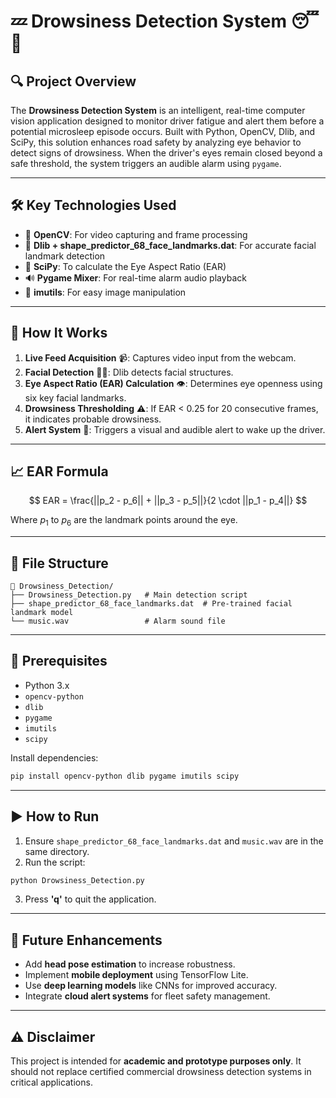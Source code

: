 # 💤 Drowsiness Detection System 😴🚗

## 🔍 Project Overview

The **Drowsiness Detection System** is an intelligent, real-time computer vision application designed to monitor driver fatigue and alert them before a potential microsleep episode occurs. Built with Python, OpenCV, Dlib, and SciPy, this solution enhances road safety by analyzing eye behavior to detect signs of drowsiness. When the driver's eyes remain closed beyond a safe threshold, the system triggers an audible alarm using `pygame`.

---

## 🛠️ Key Technologies Used

* 🎥 **OpenCV**: For video capturing and frame processing
* 🧠 **Dlib + shape\_predictor\_68\_face\_landmarks.dat**: For accurate facial landmark detection
* 📐 **SciPy**: To calculate the Eye Aspect Ratio (EAR)
* 🔊 **Pygame Mixer**: For real-time alarm audio playback
* 🧰 **imutils**: For easy image manipulation

---

## 🔬 How It Works

1. **Live Feed Acquisition** 📹: Captures video input from the webcam.
2. **Facial Detection** 🧑‍💻: Dlib detects facial structures.
3. **Eye Aspect Ratio (EAR) Calculation** 👁️: Determines eye openness using six key facial landmarks.
4. **Drowsiness Thresholding** ⚠️: If EAR < 0.25 for 20 consecutive frames, it indicates probable drowsiness.
5. **Alert System** 🚨: Triggers a visual and audible alert to wake up the driver.

---

## 📈 EAR Formula

$$
EAR = \frac{||p_2 - p_6|| + ||p_3 - p_5||}{2 \cdot ||p_1 - p_4||}
$$

Where $p_1$ to $p_6$ are the landmark points around the eye.

---

## 📁 File Structure

```
📂 Drowsiness_Detection/
├── Drowsiness_Detection.py   # Main detection script
├── shape_predictor_68_face_landmarks.dat  # Pre-trained facial landmark model
└── music.wav                 # Alarm sound file
```

---

## 🧪 Prerequisites

* Python 3.x
* `opencv-python`
* `dlib`
* `pygame`
* `imutils`
* `scipy`

Install dependencies:

```bash
pip install opencv-python dlib pygame imutils scipy
```

---

## ▶️ How to Run

1. Ensure `shape_predictor_68_face_landmarks.dat` and `music.wav` are in the same directory.
2. Run the script:

```bash
python Drowsiness_Detection.py
```

3. Press **'q'** to quit the application.

---

## 🚀 Future Enhancements

* Add **head pose estimation** to increase robustness.
* Implement **mobile deployment** using TensorFlow Lite.
* Use **deep learning models** like CNNs for improved accuracy.
* Integrate **cloud alert systems** for fleet safety management.

---

## ⚠️ Disclaimer

This project is intended for **academic and prototype purposes only**. It should not replace certified commercial drowsiness detection systems in critical applications.

